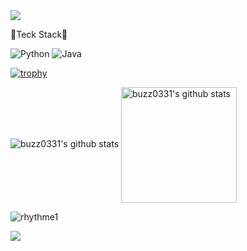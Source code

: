 <img src="https://capsule-render.vercel.app/api?type=waving&color=timeGradient&height=150&section=header&text=Hyunjun%20GitHub&fontSize=70" />

<br/>
<p>🌟Teck Stack🌟</p>

![Python](https://img.shields.io/badge/Python-3776AB?style=for-the-badge&logo=python&logoColor=white)
![Java](https://img.shields.io/badge/Java-007396?style=for-the-badge&logo=java&logoColor=white)

[![trophy](https://github-profile-trophy.vercel.app/?username=buzz0331&row=1)](https://github.com/ryo-ma/github-profile-trophy)

![buzz0331's github stats](https://github-readme-stats.vercel.app/api?username=buzz0331&show_icons=true)
<a href="https://github.com/buzz0331"><img align="center" style="height:185px" src="https://github-readme-stats.vercel.app/api?username=buzz0331&show_icons=true&include_all_commits=true&theme=cobalt&hide_border=true" alt="buzz0331's github stats" /></a>

![rhythme1](https://github.com/buzz0331/buzz0331/assets/130340360/f263dc53-c201-46ed-8993-3c55a832b09c)

<img src="https://capsule-render.vercel.app/api?type=waving&color=timeGradient&height=150&section=footer&text=Thankyou!&fontSize=20" />

<!--
**buzz0331/buzz0331** is a ✨ _special_ ✨ repository because its `README.md` (this file) appears on your GitHub profile.

Here are some ideas to get you started:

- 🔭 I’m currently working on ...
- 🌱 I’m currently learning ...
- 👯 I’m looking to collaborate on ...
- 🤔 I’m looking for help with ...
- 💬 Ask me about ...
- 📫 How to reach me: ...
- 😄 Pronouns: ...
- ⚡ Fun fact: ...
-->
